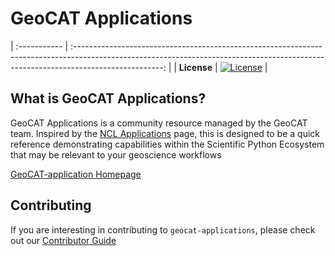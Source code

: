 # GeoCAT Applications

| :-----------   | :----------------------------------------------------------------------------------------------------------------------------------------------------------------------------------: |
| **License**    |                                                                        [![License][license-badge]][repo-link]                                                                        |

## What is GeoCAT Applications?

GeoCAT Applications is a community resource managed by the GeoCAT team. Inspired by the
[NCL Applications](https://www.ncl.ucar.edu/Applications/) page, this is designed to be
a quick reference demonstrating capabilities within the Scientific Python Ecosystem that
may be relevant to your geoscience workflows

[GeoCAT-application Homepage](https://ncar.github.io/geocat-applications/)

## Contributing

If you are interesting in contributing to `geocat-applications`, please check out our
[Contributor Guide](https://ncar.github.io/geocat-applications/CONTRIBUTING.html)

[docs-badge]: https://img.shields.io/readthedocs/geocat-comp/latest.svg?style=for-the-badge
[docs-link]: https://github.com/NCAR/geocat-applications/actions/workflows/publish.yml
[license-badge]: https://img.shields.io/github/license/NCAR/geocat-applications?style=for-the-badge
[comment]: <> ([doi-badge]: https://img.shields.io/badge/DOI-10.5065%2Fa8pp--4358-brightgreen?style=for-the-badge)
[comment]: <> ([doi-link]: https://doi.org/10.5065/a8pp-4358)
[doi-badge]: https://zenodo.org/badge/DOI/10.5281/zenodo.6607205.svg
[doi-link]: https://doi.org/10.5281/zenodo.6607205
[repo-link]: https://github.com/NCAR/geocat-applications
